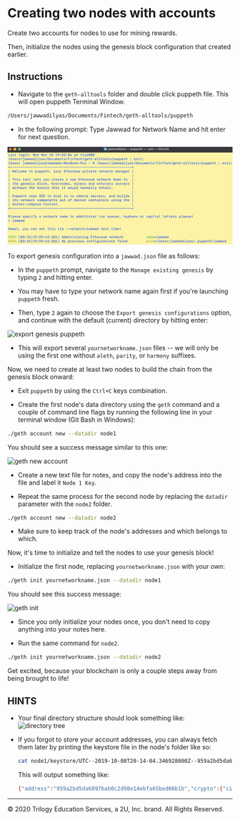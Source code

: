 # Creating two nodes with accounts

Create two accounts for nodes to use for mining rewards.

Then, initialize the nodes using the genesis block configuration that created earlier.

## Instructions
* Navigate to the `geth-alltools` folder and double click puppeth file. This will open puppeth Terminal Window.

 ```bash
 /Users/jawwadilyas/Documents/Fintech/geth-alltools/puppeth
 ```

* In the following prompt: Type Jawwad for Network Name and hit enter for next question.

 ![puppeth](screenshots/puppeth_new.png)

To export genesis configuration into a `jawwad.json` file as follows:

* In the `puppeth` prompt, navigate to the `Manage existing genesis` by typing `2` and hitting enter.

* You may have to type your network name again first if you're launching `puppeth` fresh.

* Then, type `2` again to choose the `Export genesis configurations` option, and continue with the default (current) directory by hitting enter:

 ![export genesis puppeth](Images/node_export.png)

* This will export several `yournetworkname.json` files -- we will only be using the first one without `aleth`, `parity`, or `harmony` suffixes.

Now, we need to create at least two nodes to build the chain from the genesis block onward:

* Exit `puppeth` by using the `Ctrl+C` keys combination.

* Create the first node's data directory using the `geth` command and a couple of command line flags by running the following line in your terminal window (Git Bash in Windows):

 ```bash
 ./geth account new --datadir node1
 ```

You should see a success message similar to this one:

![geth new account](Images/geth-account-new.png)

* Create a new text file for notes, and copy the node's address into the file and label it `Node 1 Key`.

* Repeat the same process for the second node by replacing the `datadir` parameter with the `node2` folder.

 ```bash
 ./geth account new --datadir node2
 ```

* Make sure to keep track of the node's addresses and which belongs to which. 

Now, it's time to initialize and tell the nodes to use your genesis block!

* Initialize the first node, replacing `yournetworkname.json` with your own:

 ```bash
 ./geth init yournetworkname.json --datadir node1
 ```

You should see this success message:

![geth init](Images/geth-init.png)

* Since you only initialize your nodes once, you don't need to copy anything into your notes here.

* Run the same command for `node2`.

 ```bash
 ./geth init yournetworkname.json --datadir node2
 ```

Get excited, because your blockchain is only a couple steps away from being brought to life!

## HINTS

* Your final directory structure should look something like:
    ![directory tree](Images/geth-tree.png)

* If you forgot to store your account addresses, you can always fetch them later by printing the keystore file in the node's folder like so:

  ```bash
  cat node1/keystore/UTC--2019-10-08T20-14-04.346928000Z--959a2bd5da6097bab0c2d98e14ebfa65bed06b1b
  ```

  This will output something like:

  ```bash
  {"address":"959a2bd5da6097bab0c2d98e14ebfa65bed06b1b","crypto":{"cipher":"aes-128-ctr","ciphertext":"07d7df14c082d8d4d14c7d2877c968a9bb624f398c4b820127dcd8d0dfe62bc1","cipherparams":{"iv":"494ce9a4fb08101a52eb3f60b1b80a2f"},"kdf":"scrypt","kdfparams":{"dklen":32,"n":262144,"p":1,"r":8,"salt":"c6a8ce0ed96bada27cd8e82906a78c795953901e90736170180db97196644052"},"mac":"440e051dd3c0333966a403e8a037c50fa80355ea0a911aa323c0f9ef01214f28"},"id":"0de99a24-763b-4c98-8ed7-115954e6d420","version":3}
  ```
---

© 2020 Trilogy Education Services, a 2U, Inc. brand. All Rights Reserved.
